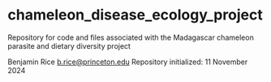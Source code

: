 # chameleon_disease_ecology_project
Repository for code and files associated with the Madagascar chameleon parasite and dietary diversity project

Benjamin Rice
b.rice@princeton.edu
Repository initialized: 11 November 2024
